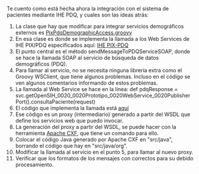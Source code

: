 Te cuento como está hecha ahora la integración con el sistema de pacientes mediante IHE PDQ, y cuales son las ideas atrás:

  1. La clase que hay que modificar para integrar servicios demográficos externos es [PixPdqDemographicAccess.groovy](http://code.google.com/p/open-ehr-gen-framework/source/browse/trunk/open-ehr-gen/src/groovy/demographic/PixPdqDemographicAccess.groovy)
  1. En esa clase es donde se implementa la llamada a los Web Services de IHE PIX/PDQ especificados aquí: [IHE PIX-PDQ](http://www.ihe.net/Technical_Framework/upload/IHE_ITI_Suppl_PIX_PDQ_HL7v3_Rev2-1_TI_2010-08-10.pdf)
  1. El punto central es el método sendMessageToPDQServiceSOAP, donde se hace la llamada SOAP al servicio de búsqueda de datos demográficos (PDQ).
  1. Para llamar al servicio, no se necesita ninguna librería extra como el Groovy WSClient, que tiene algunos problemas. Incluso en el código se ven algunos comentarios informando de estos problemas.
  1. La llamada al Web Service se hace en la línea: def pdqResponse = svc.getOpenSIH\_0020\_0020Prototipo\_0020WebService\_0020PublisherPort().consultaPaciente(request)
  1. El código que implementa la llamada está [aquí](http://code.google.com/p/open-ehr-gen-framework/source/browse/#svn%2Ftrunk%2Fopen-ehr-gen%2Fsrc%2Fjava%2Forg%2Fopensih%2Fwebservices)
  1. Ese código es un proxy (intermediario) generado a partir del WSDL que define los servicios web que puedo invocar.
  1. La generación del proxy a partir del WSDL, se puede hacer con la herramienta [Apache CXF](http://cxf.apache.org/), que tiene un comando para ello.
  1. Colocar el código Java generado por Apache CXF en "src/java", borrando el código que hay en "src/java/org".
  1. Modificar la llamada al servicio en el punto 5, para llamar al nuevo proxy.
  1. Verificar que los formatos de los mensajes con correctos para su debido procesamiento.
